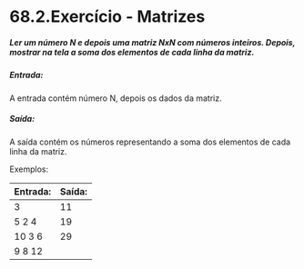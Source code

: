 # 68.2.Exercício - Matrizes
##### Ler um número N e depois uma matriz NxN com números inteiros. Depois, mostrar na tela a soma dos elementos de cada linha da matriz.

##### Entrada:
A entrada contém  número N, depois os dados da matriz.

##### Saída:
A saída contém os números representando a soma dos elementos de cada linha da matriz.

Exemplos:

| Entrada:  | Saída:    |
|-----------|-----------|
| 3         | 11        |
| 5 2 4     | 19        |
| 10 3 6    | 29        |
| 9 8 12    |           |